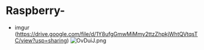 # Raspberry-
- imgur (https://drive.google.com/file/d/1Y8ufgGmwMiMmy2ttzZhpkjWhtQVtqsTC/view?usp=sharing)
![OvDuiJ.png](https://sv1.picz.in.th/images/2020/10/06/OvDuiJ.png)
